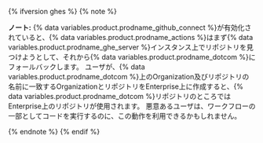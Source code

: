 {% ifversion ghes %}
{% note %}

**ノート:** {% data variables.product.prodname_github_connect %}が有効化されていると、{% data variables.product.prodname_actions %}はまず{% data variables.product.prodname_ghe_server %}インスタンス上でリポジトリを見つけようとして、それから{% data variables.product.prodname_dotcom %}にフォールバックします。 ユーザが、{% data variables.product.prodname_dotcom %}上のOrganization及びリポジトリの名前に一致するOrganizationとリポジトリをEnterprise上に作成すると、{% data variables.product.prodname_dotcom %}リポジトリのところではEnterprise上のリポジトリが使用されます。 悪意あるユーザは、ワークフローの一部としてコードを実行するのに、この動作を利用できるかもしれません。

{% endnote %}
{% endif %}
